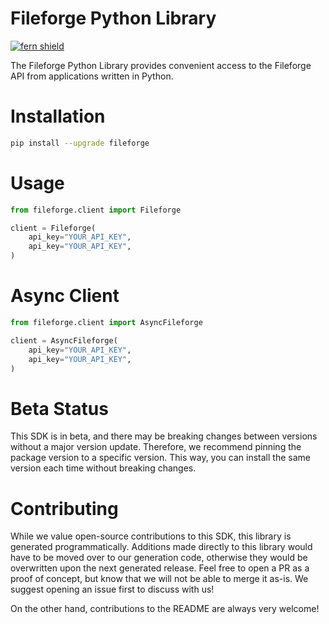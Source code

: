 <!-- Begin Title, generated by Fern  -->
# Fileforge Python Library

[![fern shield](https://img.shields.io/badge/%F0%9F%8C%BF-SDK%20generated%20by%20Fern-brightgreen)](https://github.com/fern-api/fern)

The Fileforge Python Library provides convenient access to the Fileforge API from applications written in Python.
<!-- End Title  -->

<!-- Begin Installation, generated by Fern  -->
# Installation

```sh
pip install --upgrade fileforge
```
<!-- End Installation  -->

<!-- Begin Usage, generated by Fern  -->
# Usage

```python
from fileforge.client import Fileforge

client = Fileforge(
    api_key="YOUR_API_KEY",
    api_key="YOUR_API_KEY",
)
```
<!-- End Usage  -->

<!-- Begin Async Usage, generated by Fern  -->
# Async Client

```python
from fileforge.client import AsyncFileforge

client = AsyncFileforge(
    api_key="YOUR_API_KEY",
    api_key="YOUR_API_KEY",
)
```
<!-- End Async Usage  -->

<!-- Begin Status, generated by Fern  -->
# Beta Status

This SDK is in beta, and there may be breaking changes between versions without a major 
version update. Therefore, we recommend pinning the package version to a specific version. 
This way, you can install the same version each time without breaking changes.
<!-- End Status  -->

<!-- Begin Contributing, generated by Fern  -->
# Contributing

While we value open-source contributions to this SDK, this library is generated programmatically. 
Additions made directly to this library would have to be moved over to our generation code, 
otherwise they would be overwritten upon the next generated release. Feel free to open a PR as
 a proof of concept, but know that we will not be able to merge it as-is. We suggest opening 
an issue first to discuss with us!

On the other hand, contributions to the README are always very welcome!
<!-- End Contributing  -->

